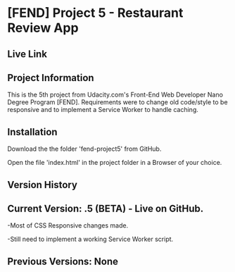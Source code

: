 # [FEND] Project 5 - Restaurant Review App
Live Link
---

## Project Information
  This is the 5th project from Udacity.com's Front-End Web Developer Nano Degree Program [FEND]. Requirements were to change old code/style to be responsive and to implement a Service Worker to handle caching. 

## Installation
Download the the folder 'fend-project5' from GitHub.

Open the file 'index.html' in the project folder in a Browser of your choice.

## Version History
Current Version: .5 (BETA) - Live on GitHub.
---
-Most of CSS Responsive changes made.

-Still need to implement a working Service Worker script.


Previous Versions: None
---




